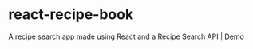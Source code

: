 # react-recipe-book
A recipe search app made using React and a Recipe Search API | [Demo](https://en-react-recipe-book.netlify.app/)
